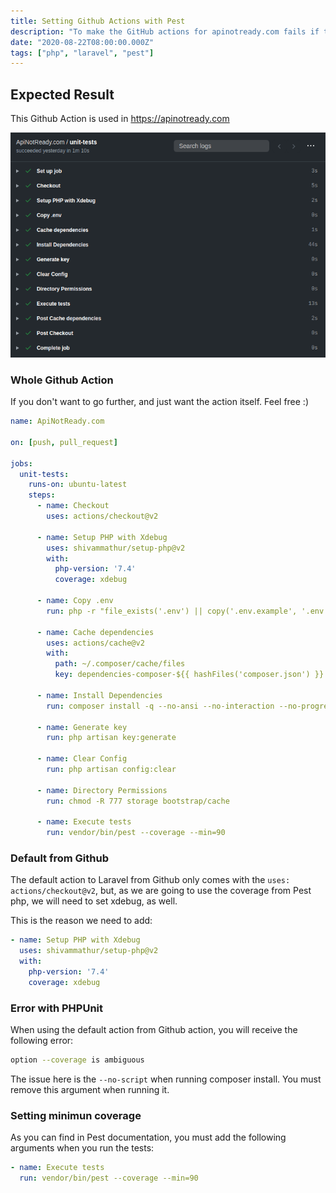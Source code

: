 ```yaml
---
title: Setting Github Actions with Pest
description: "To make the GitHub actions for apinotready.com fails if the test coverage is below a given threshold, I set it with Pest!"
date: "2020-08-22T08:00:00.000Z"
tags: ["php", "laravel", "pest"]
---
```


## Expected Result

This Github Action is used in https://apinotready.com

![Successful Github Action set](./expected_result.png)

### Whole Github Action

If you don't want to go further, and just want the action itself. Feel free :)

```yaml
name: ApiNotReady.com

on: [push, pull_request]

jobs:
  unit-tests:
    runs-on: ubuntu-latest
    steps:
      - name: Checkout
        uses: actions/checkout@v2

      - name: Setup PHP with Xdebug
        uses: shivammathur/setup-php@v2
        with:
          php-version: '7.4'
          coverage: xdebug

      - name: Copy .env
        run: php -r "file_exists('.env') || copy('.env.example', '.env');"

      - name: Cache dependencies
        uses: actions/cache@v2
        with:
          path: ~/.composer/cache/files
          key: dependencies-composer-${{ hashFiles('composer.json') }}

      - name: Install Dependencies
        run: composer install -q --no-ansi --no-interaction --no-progress --prefer-dist --optimize-autoloader

      - name: Generate key
        run: php artisan key:generate

      - name: Clear Config
        run: php artisan config:clear

      - name: Directory Permissions
        run: chmod -R 777 storage bootstrap/cache

      - name: Execute tests
        run: vendor/bin/pest --coverage --min=90
```

### Default from Github

The default action to Laravel from Github only comes with the `uses: actions/checkout@v2`, but, as we are going to use the coverage from Pest php, we will need to set xdebug, as well.

This is the reason we need to add:
```yaml
- name: Setup PHP with Xdebug
  uses: shivammathur/setup-php@v2
  with:
    php-version: '7.4'
    coverage: xdebug
```

### Error with PHPUnit

When using the default action from Github action, you will receive the following error:

```bash
option --coverage is ambiguous
```

The issue here is the `--no-script` when running composer install. You must remove this argument when running it.

### Setting minimun coverage

As you can find in Pest documentation, you must add the following arguments when you run the tests:
```yaml
- name: Execute tests
  run: vendor/bin/pest --coverage --min=90
``` 